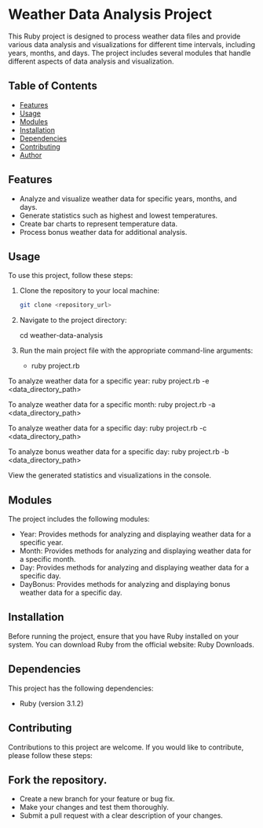 # Weather Data Analysis Project

This Ruby project is designed to process weather data files and provide various data analysis and visualizations for different time intervals, including years, months, and days. The project includes several modules that handle different aspects of data analysis and visualization.

## Table of Contents

- [Features](#features)
- [Usage](#usage)
- [Modules](#modules)
- [Installation](#installation)
- [Dependencies](#dependencies)
- [Contributing](#contributing)
- [Author](#author)

## Features

- Analyze and visualize weather data for specific years, months, and days.
- Generate statistics such as highest and lowest temperatures.
- Create bar charts to represent temperature data.
- Process bonus weather data for additional analysis.

## Usage

To use this project, follow these steps:

1. Clone the repository to your local machine:

   ```bash
   git clone <repository_url>


2. Navigate to the project directory:

    cd weather-data-analysis

3. Run the main project file with the appropriate command-line arguments:

    - ruby project.rb

To analyze weather data for a specific year:
  ruby project.rb -e <year> <data_directory_path>

To analyze weather data for a specific month:
  ruby project.rb -a <year> <month> <data_directory_path>

To analyze weather data for a specific day:
  ruby project.rb -c <year> <month> <day> <data_directory_path>

To analyze bonus weather data for a specific day:
  ruby project.rb -b <year> <month> <day> <data_directory_path>

View the generated statistics and visualizations in the console.

## Modules

The project includes the following modules:

- Year: Provides methods for analyzing and displaying weather data for a specific year.
- Month: Provides methods for analyzing and displaying weather data for a specific month.
- Day: Provides methods for analyzing and displaying weather data for a specific day.
- DayBonus: Provides methods for analyzing and displaying bonus weather data for a specific day.


## Installation

Before running the project, ensure that you have Ruby installed on your system. You can download Ruby from the official website: Ruby Downloads.

## Dependencies

This project has the following dependencies:
  - Ruby (version 3.1.2)


## Contributing

Contributions to this project are welcome. If you would like to contribute, please follow these steps:

## Fork the repository.

 - Create a new branch for your feature or bug fix.
 - Make your changes and test them thoroughly.
 - Submit a pull request with a clear description of your changes.
